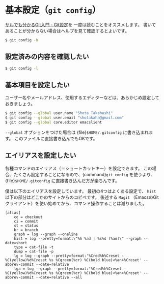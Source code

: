 # 基本設定（``git config``）

[サルでも分かるGit入門 - Git設定](http://www.backlog.jp/git-guide/reference/config.html#sec1)を
一度は読むことをオススメします。
書いてあることが分からない場合はヘルプを見て確認するとよいです。

```bash
$ git config -h
```

## 設定済みの内容を確認したい

```bash
$ git config -l
```

## 基本項目を設定したい

ユーザー名やメールアドレス、使用するエディターなどは、あらかじめ設定しておきましょう。

```bash
$ git config --global user.name "Shota Takahashi"
$ git config --global user.email "shotakaha@gmail.com"
$ git config --global core.editor emacslient
```

``--global`` オプションをつけた場合は {file}`$HOME/.gitconfig` に書き込まれます。
このファイルに直接書き込んでもOKです。


## エイリアスを設定したい

各種コマンドのエイリアス（＝ショートカットキー）を設定できます。
この場合、たくさん設定することになるので、{command}`git config` を使うより、
{file}`$HOME/.gitconfig` に直接書き込んだ方が楽ちんです。

僕は以下のエイリアスを設定しています。
最初の4つはよくある設定で、 ``hist`` 以下の部分はどこかのサイトからのコピペです。
後述する ``Magit`` （EmacsのGitクライアント）を使い始めてから、コマンド操作することは減りました。

```unixconfig
[alias]
    co = checkout
    ci = commit
    st = status
    br = branch
    graph = log --graph --oneline
    hist = log --pretty=format:\"%h %ad | %s%d [%an]\" --graph --date=short
    type = cat-file -t
    dump = cat-file -p
    lg = log --graph --pretty=format:'%Cred%h%Creset -%C(yellow)%d%Creset %s %Cgreen(%cr) %C(bold blue)<%an>%Creset' --abbrev-commit --date=relative
    lga = log --graph --pretty=format:'%Cred%h%Creset -%C(yellow)%d%Creset %s %Cgreen(%cr) %C(bold blue)<%an>%Creset' --abbrev-commit --date=relative --all
```
